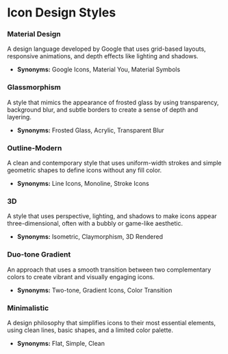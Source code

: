 # Icon Design Styles

### Material Design
A design language developed by Google that uses grid-based layouts, responsive animations, and depth effects like lighting and shadows.
- **Synonyms:** Google Icons, Material You, Material Symbols

### Glassmorphism
A style that mimics the appearance of frosted glass by using transparency, background blur, and subtle borders to create a sense of depth and layering.
- **Synonyms:** Frosted Glass, Acrylic, Transparent Blur

### Outline-Modern
A clean and contemporary style that uses uniform-width strokes and simple geometric shapes to define icons without any fill color.
- **Synonyms:** Line Icons, Monoline, Stroke Icons

### 3D
A style that uses perspective, lighting, and shadows to make icons appear three-dimensional, often with a bubbly or game-like aesthetic.
- **Synonyms:** Isometric, Claymorphism, 3D Rendered

### Duo-tone Gradient
An approach that uses a smooth transition between two complementary colors to create vibrant and visually engaging icons.
- **Synonyms:** Two-tone, Gradient Icons, Color Transition

### Minimalistic
A design philosophy that simplifies icons to their most essential elements, using clean lines, basic shapes, and a limited color palette.
- **Synonyms:** Flat, Simple, Clean
